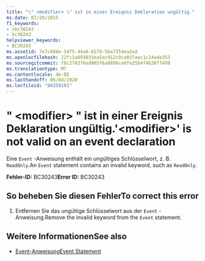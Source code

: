 ```yaml
---
title: "\" <modifier> \" ist in einer Ereignis Deklaration ungültig."
ms.date: 07/20/2015
f1_keywords:
- vbc30243
- bc30243
helpviewer_keywords:
- BC30243
ms.assetid: 7e7c886e-34f5-44a0-b278-5ba7354ea2ad
ms.openlocfilehash: 22fc1a893033ea5ac912c0ca037aec1c24a4e353
ms.sourcegitcommit: f8c270376ed905f6a8896ce0fe25b4f4b38ff498
ms.translationtype: MT
ms.contentlocale: de-DE
ms.lasthandoff: 06/04/2020
ms.locfileid: "84359191"
---
```

# <a name="modifier-is-not-valid-on-an-event-declaration"></a><span data-ttu-id="ac9fb-102">" \<modifier> " ist in einer Ereignis Deklaration ungültig.</span><span class="sxs-lookup"><span data-stu-id="ac9fb-102">'\<modifier>' is not valid on an event declaration</span></span>
<span data-ttu-id="ac9fb-103">Eine `Event` -Anweisung enthält ein ungültiges Schlüsselwort, z. B. `ReadOnly`.</span><span class="sxs-lookup"><span data-stu-id="ac9fb-103">An `Event` statement contains an invalid keyword, such as `ReadOnly`.</span></span>  
  
 <span data-ttu-id="ac9fb-104">**Fehler-ID:** BC30243</span><span class="sxs-lookup"><span data-stu-id="ac9fb-104">**Error ID:** BC30243</span></span>  
  
## <a name="to-correct-this-error"></a><span data-ttu-id="ac9fb-105">So beheben Sie diesen Fehler</span><span class="sxs-lookup"><span data-stu-id="ac9fb-105">To correct this error</span></span>  
  
1. <span data-ttu-id="ac9fb-106">Entfernen Sie das ungültige Schlüsselwort aus der `Event` -Anweisung.</span><span class="sxs-lookup"><span data-stu-id="ac9fb-106">Remove the invalid keyword from the `Event` statement.</span></span>  
  
## <a name="see-also"></a><span data-ttu-id="ac9fb-107">Weitere Informationen</span><span class="sxs-lookup"><span data-stu-id="ac9fb-107">See also</span></span>

- [<span data-ttu-id="ac9fb-108">Event-Anweisung</span><span class="sxs-lookup"><span data-stu-id="ac9fb-108">Event Statement</span></span>](../language-reference/statements/event-statement.md)
